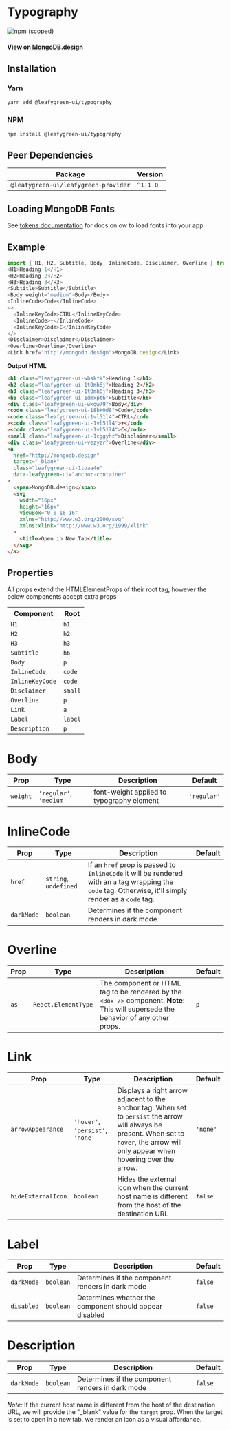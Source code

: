 # Typography

![npm (scoped)](https://img.shields.io/npm/v/@leafygreen-ui/typography.svg)

#### [View on MongoDB.design](https://www.mongodb.design/component/typography/example/)

## Installation

### Yarn

```shell
yarn add @leafygreen-ui/typography
```

### NPM

```shell
npm install @leafygreen-ui/typography
```

## Peer Dependencies

| Package                              | Version  |
| ------------------------------------ | -------- |
| `@leafygreen-ui/leafygreen-provider` | `^1.1.0` |

## Loading MongoDB Fonts

See [tokens documentation](https://github.com/mongodb/leafygreen-ui/blob/main/packages/tokens/README.md#loading-mongodb-fonts) for docs on ow to load fonts into your app

## Example

```js
import { H1, H2, Subtitle, Body, InlineCode, Disclaimer, Overline } from '@leafygreen-ui/typography';
<H1>Heading 1</H1>
<H2>Heading 2</H2>
<H3>Heading 3</H3>
<Subtitle>Subtitle</Subtitle>
<Body weight="medium">Body</Body>
<InlineCode>Code</InlineCode>
<>
  <InlineKeyCode>CTRL</InlineKeyCode>
  <InlineCode>+</InlineCode>
  <InlineKeyCode>C</InlineKeyCode>
</>
<Disclaimer>Disclaimer</Disclaimer>
<Overline>Overline</Overline>
<Link href="http://mongodb.design">MongoDB.design</Link>
```

**Output HTML**

```html
<h1 class="leafygreen-ui-wbskfk">Heading 1</h1>
<h2 class="leafygreen-ui-1t0mh6j">Heading 2</h2>
<h3 class="leafygreen-ui-1t0mh6j">Heading 3</h3>
<h6 class="leafygreen-ui-1dmxpt6">Subtitle</h6>
<div class="leafygreen-ui-wkgw79">Body</div>
<code class="leafygreen-ui-18bk0d8">Code</code>
<code class="leafygreen-ui-1vl51l4">CTRL</code
><code class="leafygreen-ui-1vl51l4">+</code
><code class="leafygreen-ui-1vl51l4">C</code>
<small class="leafygreen-ui-1cggyhz">Disclaimer</small>
<div class="leafygreen-ui-vezyzr">Overline</div>
<a
  href="http://mongodb.design"
  target="_blank"
  class="leafygreen-ui-1toaa4e"
  data-leafygreen-ui="anchor-container"
>
  <span>MongoDB.design</span>
  <svg
    width="16px"
    height="16px"
    viewBox="0 0 16 16"
    xmlns="http://www.w3.org/2000/svg"
    xmlns:xlink="http://www.w3.org/1999/xlink"
  >
    <title>Open in New Tab</title>
  </svg>
</a>
```

## Properties

All props extend the HTMLElementProps of their root tag, however the below components accept extra props

| Component       | Root    |
| --------------- | ------- |
| `H1`            | `h1`    |
| `H2`            | `h2`    |
| `H3`            | `h3`    |
| `Subtitle`      | `h6`    |
| `Body`          | `p`     |
| `InlineCode`    | `code`  |
| `InlineKeyCode` | `code`  |
| `Disclaimer`    | `small` |
| `Overline`      | `p`     |
| `Link`          | `a`     |
| `Label`         | `label` |
| `Description`   | `p`     |

# Body

| Prop     | Type                    | Description                               | Default     |
| -------- | ----------------------- | ----------------------------------------- | ----------- |
| `weight` | `'regular'`, `'medium'` | font-weight applied to typography element | `'regular'` |

# InlineCode

| Prop       | Type                  | Description                                                                                                                                              | Default |
| ---------- | --------------------- | -------------------------------------------------------------------------------------------------------------------------------------------------------- | ------- |
| `href`     | `string`, `undefined` | If an `href` prop is passed to `InlineCode` it will be rendered with an `a` tag wrapping the `code` tag. Otherwise, it'll simply render as a `code` tag. |         |
| `darkMode` | `boolean`             | Determines if the component renders in dark mode                                                                                                         |         |

# Overline

| Prop | Type                | Description                                                                                                                         | Default |
| ---- | ------------------- | ----------------------------------------------------------------------------------------------------------------------------------- | ------- |
| `as` | `React.ElementType` | The component or HTML tag to be rendered by the `<Box />` component. **Note**: This will supersede the behavior of any other props. | `p`     |

# Link

| Prop               | Type                             | Description                                                                                                                                                                              | Default  |
| ------------------ | -------------------------------- | ---------------------------------------------------------------------------------------------------------------------------------------------------------------------------------------- | -------- |
| `arrowAppearance`  | `'hover'`, `'persist'`, `'none'` | Displays a right arrow adjacent to the anchor tag. When set to `persist` the arrow will always be present. When set to `hover`, the arrow will only appear when hovering over the arrow. | `'none'` |
| `hideExternalIcon` | `boolean`                        | Hides the external icon when the current host name is different from the host of the destination URL                                                                                     | `false`  |

# Label

| Prop       | Type      | Description                                             | Default |
| ---------- | --------- | ------------------------------------------------------- | ------- |
| `darkMode` | `boolean` | Determines if the component renders in dark mode        | `false` |
| `disabled` | `boolean` | Determines whether the component should appear disabled | `false` |

# Description

| Prop       | Type      | Description                                      | Default |
| ---------- | --------- | ------------------------------------------------ | ------- |
| `darkMode` | `boolean` | Determines if the component renders in dark mode | `false` |

_Note:_ If the current host name is different from the host of the destination URL, we will provide the "\_blank" value for the `target` prop. When the target is set to open in a new tab, we render an icon as a visual affordance.
